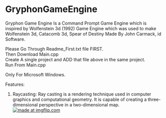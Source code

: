 # GryphonGameEngine
Gryphon Game Engine Is a Command Prompt Game Engine which is inspired by Wolfenstein 3d (1992) Game Engine which was used to make Wolfenstein 3d, Catacomb 3d, Spear of Destiny  Made By John Carmack, id Software.

Please Go Through Readme_First.txt file FIRST.                    
Then Download Main.cpp               
Create A single project and ADD that file above in the same project.             
Run From Main.cpp  

Only For Microsoft Windows.

Features:
1. Raycasting:  Ray casting is a rendering technique used in computer graphics and computational geometry. It is capable of creating a three-dimensional perspective in a two-dimensional map.
<a href="https://imgflip.com/gif/378h1q"><img src="https://i.imgflip.com/378h1q.gif" title="made at imgflip.com"/></a>
